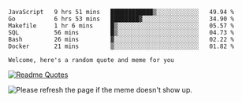 <!--START_SECTION:waka-->

```text
JavaScript   9 hrs 51 mins   ████████████▒░░░░░░░░░░░░   49.94 %
Go           6 hrs 53 mins   ████████▓░░░░░░░░░░░░░░░░   34.90 %
Makefile     1 hr 6 mins     █▒░░░░░░░░░░░░░░░░░░░░░░░   05.57 %
SQL          56 mins         █▒░░░░░░░░░░░░░░░░░░░░░░░   04.73 %
Bash         26 mins         ▓░░░░░░░░░░░░░░░░░░░░░░░░   02.22 %
Docker       21 mins         ▒░░░░░░░░░░░░░░░░░░░░░░░░   01.82 %
```

<!--END_SECTION:waka-->

`Welcome, here's a random quote and meme for you`

[![Readme Quotes](https://quotes-github-readme.vercel.app/api?type=horizontal&theme=catppuccin)](https://github.com/piyushsuthar/github-readme-quotes)

<img src='https://user-images.githubusercontent.com/88014435/172651369-4de96835-d6c3-4804-9d49-780e5b4ff258.png' title="Meme" alt="Please refresh the page if the meme doesn't show up.">

